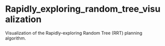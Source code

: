# Rapidly_exploring_random_tree_visualization
Visualization of the Rapidly-exploring Random Tree (RRT) planning algorithm.
